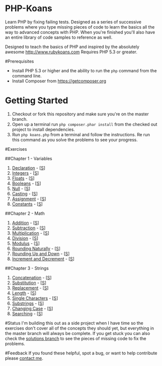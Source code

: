 PHP-Koans
=========

Learn PHP by fixing failing tests. Designed as a series of successive problems where you type missing pieces of code to learn the basics all the way to advanced concepts with PHP. When you're finished you'll also have an entire library of code samples to reference as well.

Designed to teach the basics of PHP and inspired by the absolutely awesome http://www.rubykoans.com Requires PHP 5.3 or greater.

#Prerequisites
* Install PHP 5.3 or higher and the ability to run the ```php``` command from the command line.
* Install Composer from https://getcomposer.org

# Getting Started
1. Checkout or fork this repository and make sure you're on the master branch.
2. Open up a terminal run ```php composer.phar install``` from the checked out project to install dependencies.
3. Run ```php koans.php``` from a terminal and follow the instructions. Re run this command as you solve the problems to see your progress.

#Exercises

##Chapter 1 - Variables
1. [Declaration](https://github.com/mtoigo/PHP-Koans/blob/master/Chapters/Chapter1.php#L12) - [[S](https://github.com/mtoigo/PHP-Koans/blob/solutions/Chapters/Chapter1.php#L20)]
2. [Integers](https://github.com/mtoigo/PHP-Koans/blob/master/Chapters/Chapter1.php#L26) - [[S](https://github.com/mtoigo/PHP-Koans/blob/solutions/Chapters/Chapter1.php#L35)]
3. [Floats](https://github.com/mtoigo/PHP-Koans/blob/master/Chapters/Chapter1.php#L40) - [[S](https://github.com/mtoigo/PHP-Koans/blob/solutions/Chapters/Chapter1.php#L50)]
4. [Booleans](https://github.com/mtoigo/PHP-Koans/blob/master/Chapters/Chapter1.php#L54) - [[S](https://github.com/mtoigo/PHP-Koans/blob/solutions/Chapters/Chapter1.php#L65)]
5. [Null](https://github.com/mtoigo/PHP-Koans/blob/master/Chapters/Chapter1.php#L68) - [[S](https://github.com/mtoigo/PHP-Koans/blob/solutions/Chapters/Chapter1.php#L80)]
6. [Casting](https://github.com/mtoigo/PHP-Koans/blob/master/Chapters/Chapter1.php#L82) - [[S](https://github.com/mtoigo/PHP-Koans/blob/solutions/Chapters/Chapter1.php#L95)]
7. [Assignment](https://github.com/mtoigo/PHP-Koans/blob/master/Chapters/Chapter1.php#L96) - [[S](https://github.com/mtoigo/PHP-Koans/blob/solutions/Chapters/Chapter1.php#L110)]
8. [Constants](https://github.com/mtoigo/PHP-Koans/blob/master/Chapters/Chapter1.php#L110) - [[S](https://github.com/mtoigo/PHP-Koans/blob/solutions/Chapters/Chapter1.php#L125)]

##Chapter 2 - Math
1. [Addition](https://github.com/mtoigo/PHP-Koans/blob/master/Chapters/Chapter2.php#L12) - [[S](https://github.com/mtoigo/PHP-Koans/blob/solutions/Chapters/Chapter2.php#L21)]
2. [Subtraction](https://github.com/mtoigo/PHP-Koans/blob/master/Chapters/Chapter2.php#L27) - [[S](https://github.com/mtoigo/PHP-Koans/blob/solutions/Chapters/Chapter2.php#L38)]
3. [Multiplication](https://github.com/mtoigo/PHP-Koans/blob/master/Chapters/Chapter2.php#L43) - [[S](https://github.com/mtoigo/PHP-Koans/blob/solutions/Chapters/Chapter2.php#L54)]
4. [Division](https://github.com/mtoigo/PHP-Koans/blob/master/Chapters/Chapter2.php#L58) - [[S](https://github.com/mtoigo/PHP-Koans/blob/solutions/Chapters/Chapter2.php#L69)]
5. [Modulus](https://github.com/mtoigo/PHP-Koans/blob/master/Chapters/Chapter2.php#L72) - [[S](https://github.com/mtoigo/PHP-Koans/blob/solutions/Chapters/Chapter2.php#L85)]
6. [Rounding Naturally](https://github.com/mtoigo/PHP-Koans/blob/master/Chapters/Chapter2.php#L87) - [[S](https://github.com/mtoigo/PHP-Koans/blob/solutions/Chapters/Chapter2.php#L101)]
7. [Rounding Up and Down](https://github.com/mtoigo/PHP-Koans/blob/master/Chapters/Chapter2.php#L102) - [[S](https://github.com/mtoigo/PHP-Koans/blob/solutions/Chapters/Chapter2.php#L118)]
8. [Increment and Decrement](https://github.com/mtoigo/PHP-Koans/blob/master/Chapters/Chapter2.php#L116) - [[S](https://github.com/mtoigo/PHP-Koans/blob/solutions/Chapters/Chapter2.php#L134)]

##Chapter 3 - Strings
1. [Concatenation](https://github.com/mtoigo/PHP-Koans/blob/master/Chapters/Chapter3.php#L12) - [[S](https://github.com/mtoigo/PHP-Koans/blob/solutions/Chapters/Chapter3.php#L21)]
2. [Substitution](https://github.com/mtoigo/PHP-Koans/blob/master/Chapters/Chapter3.php#L27) - [[S](https://github.com/mtoigo/PHP-Koans/blob/solutions/Chapters/Chapter3.php#L37)]
3. [Replacement](https://github.com/mtoigo/PHP-Koans/blob/master/Chapters/Chapter3.php#L42) - [[S](https://github.com/mtoigo/PHP-Koans/blob/solutions/Chapters/Chapter3.php#L53)]
4. [Length](https://github.com/mtoigo/PHP-Koans/blob/master/Chapters/Chapter3.php#L57) - [[S](https://github.com/mtoigo/PHP-Koans/blob/solutions/Chapters/Chapter3.php#L69)]
5. [Single Characters](https://github.com/mtoigo/PHP-Koans/blob/master/Chapters/Chapter3.php#L72) - [[S](https://github.com/mtoigo/PHP-Koans/blob/solutions/Chapters/Chapter3.php#L85)]
6. [Substrings](https://github.com/mtoigo/PHP-Koans/blob/master/Chapters/Chapter3.php#L87) - [[S](https://github.com/mtoigo/PHP-Koans/blob/solutions/Chapters/Chapter3.php#L103)]
7. [Changing Case](https://github.com/mtoigo/PHP-Koans/blob/master/Chapters/Chapter3.php#L104) - [[S](https://github.com/mtoigo/PHP-Koans/blob/solutions/Chapters/Chapter3.php#L123)]
8. [Searching](https://github.com/mtoigo/PHP-Koans/blob/master/Chapters/Chapter3.php#L121) - [[S](https://github.com/mtoigo/PHP-Koans/blob/solutions/Chapters/Chapter3.php#L143)]

#Status
I'm building this out as a side project when I have time so the exercises don't cover all of the concepts they should yet, but everything in the master branch will always be complete. If you get stuck you can also check the [solutions branch](https://github.com/mtoigo/PHP-Koans/tree/solutions/Chapters) to see the pieces of missing code to fix the problems.

#Feedback
If you found these helpful, spot a bug, or want to help contribute please [contact me](http://www.matt-toigo.com/contact).